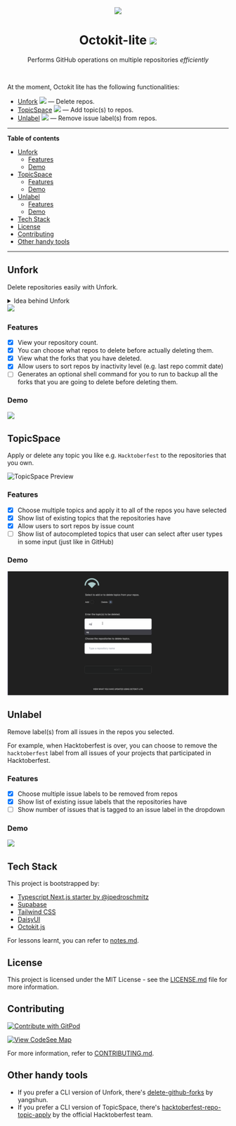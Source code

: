 <div align='center'>
    <img width='160' src='public/logo.png' />
    <h1>Octokit-lite <a href="https://discord.gg/7y6RXemP"><img src="https://badgen.net/badge/icon/Discord?icon=discord&label" /></a></h1>
    <p>Performs GitHub operations on multiple repositories <i>efficiently</i></p>
    <br />
  </a>
</div>

At the moment, Octokit lite has the following functionalities:
- [Unfork](#unfork) <img width='24' src='public/app_icons/unfork_logo.svg' /> — Delete repos.
- [TopicSpace](#topicspace) <img width='24' src='public/app_icons/topicspace_logo.svg' /> — Add topic(s) to repos.
- [Unlabel](#unlabel) <img width='24' src='public/app_icons/unlabel_logo.svg' /> — Remove issue label(s) from repos.
---

**Table of contents**

- [Unfork](#unfork)
  - [Features](#features)
  - [Demo](#demo)
- [TopicSpace](#topicspace)
  - [Features](#features-1)
  - [Demo](#demo-1)
- [Unlabel](#unlabel)
  - [Features](#features-2)
  - [Demo](#demo-2)
- [Tech Stack](#tech-stack)
- [License](#license)
- [Contributing](#contributing)
- [Other handy tools](#other-handy-tools)

---


## Unfork

Delete repositories easily with Unfork.

<details><summary>Idea behind Unfork</summary>

GitHub forks tend to be created for the following reasons:
1. Following tutorials 📖
2. Contributing to open source projects (especially during [Hacktoberfest](https://hacktoberfest.com/)!) 💻
3. GitHub automatically forking stuff for you when you just wanted to view the source code for a particular file of a project 😆

After months and years, usually these forks still stay in your repository — and that's because of how _inconvenient_ it is to identify and delete the many forks that you have made.

Unfork helps you to solve that problem **easily** ✨
</details>

<img src='screenshots/unfork_preview.png' width='400' />

### Features

- [x] View your repository count.
- [x] You can choose what repos to delete before actually deleting them.
- [x] View what the forks that you have deleted.
- [x] Allow users to sort repos by inactivity level (e.g. last repo commit date)
- [ ] Generates an optional shell command for you to run to backup all the forks that you are going to delete before deleting them.

### Demo

![](screenshots/Octokitlite-Unfork-Demo.gif)

## TopicSpace

Apply or delete any topic you like e.g. `Hacktoberfest` to the repositories that you own.

![TopicSpace Preview](screenshots/topicspace_preview.png)
### Features
 
- [x] Choose multiple topics and apply it to all of the repos you have selected
- [x] Show list of existing topics that the repositories have
- [x] Allow users to sort repos by issue count
- [ ] Show list of autocompleted topics that user can select after user types in some input (just like in GitHub)

### Demo

![preview of deleting topics using Octokit-lite](screenshots/Octokitlite-TopicSpace-DeleteTopics-Demo.gif)

## Unlabel

Remove label(s) from all issues in the repos you selected. 

For example, when Hacktoberfest is over, you can choose to remove the `hacktoberfest` label from all issues of your projects that participated in Hacktoberfest.

### Features

- [x] Choose multiple issue labels to be removed from repos
- [x] Show list of existing issue labels that the repositories have
- [ ] Show number of issues that is tagged to an issue label in the dropdown

### Demo

![](screenshots/Octokitlite-Unlabel-demo.gif)

## Tech Stack

This project is bootstrapped by:
- [Typescript Next.js starter by @jpedroschmitz](https://github.com/jpedroschmitz/typescript-nextjs-starter)
- [Supabase](https://github.com/supabase/supabase/)
- [Tailwind CSS](https://tailwindcss.com/)
- [DaisyUI](https://github.com/saadeghi/daisyui)
- [Octokit.js](https://github.com/octokit/octokit.js/)

For lessons learnt, you can refer to [notes.md](notes.md).

## License

This project is licensed under the MIT License - see the [LICENSE.md](LICENSE.md) file for more information.

## Contributing

[![Contribute with GitPod](https://img.shields.io/badge/Contribute%20with-Gitpod-908a85?logo=gitpod)](https://gitpod.io/github.com/lyqht/Octokit-lite/)

[![View CodeSee Map](https://codesee-docs.s3.amazonaws.com/badge.svg)](https://app.codesee.io/maps/public/ca272eb0-4d3e-11ed-a645-2b949c63e59c)

For more information, refer to [CONTRIBUTING.md](CONTRIBUTING.md).

## Other handy tools

- If you prefer a CLI version of Unfork, there's [delete-github-forks](https://github.com/yangshun/delete-github-forks) by yangshun.
- If you prefer a CLI version of TopicSpace, there's [hacktoberfest-repo-topic-apply](https://github.com/Hacktoberfest/hacktoberfest-repo-topic-apply) by the official Hacktoberfest team.

